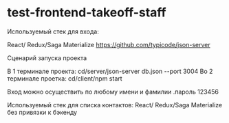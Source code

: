 # test-frontend-takeoff-staff

Используемый стек для входа: 

React/ Redux/Saga
Materialize
https://github.com/typicode/json-server

Сценарий запуска проекта

В 1 терминале проекта: cd/server/json-server db.json --port 3004
Во 2 терминале проетка: cd/client/npm start

Вход можно осуществить по любому имени и фамилии .пароль 123456



Используемый стек для списка контактов: 
React/ Redux/Saga 
Materialize
без привязки к бэкенду
